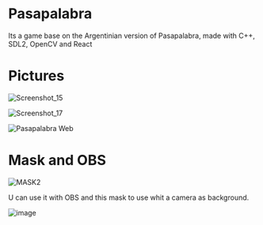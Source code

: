 # Pasapalabra
Its a game base on the Argentinian version of Pasapalabra, made with C++, SDL2, OpenCV and React

# Pictures
![Screenshot_15](https://user-images.githubusercontent.com/37775910/147611901-da5debec-fcba-45c6-9283-a41ff02ff1cf.png)

![Screenshot_17](https://user-images.githubusercontent.com/37775910/147612070-41209fd6-901f-4f7a-8c37-a632eb919041.png)

![Pasapalabra Web](https://user-images.githubusercontent.com/37775910/147857194-74dbd134-659e-4b19-9eef-e720333738ac.png)

# Mask and OBS
![MASK2](https://user-images.githubusercontent.com/37775910/147611960-f567d9f6-f5a6-496e-b53b-7d4b8293d23e.png)

U can use it with OBS and this mask to use whit a camera as background.

![image](https://user-images.githubusercontent.com/37775910/147612036-bf8fe6e4-097d-4e5c-bf59-951675820aac.png)


